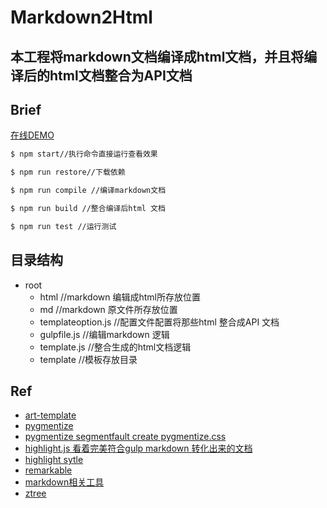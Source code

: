 # Markdown2Html
本工程将markdown文档编译成html文档，并且将编译后的html文档整合为API文档
----------
## Brief
[在线DEMO](https://advence-liz.github.io/markdown2html/index.html)
```bash
$ npm start//执行命令直接运行查看效果

$ npm run restore//下载依赖

$ npm run compile //编译markdown文档

$ npm run build //整合编译后html 文档

$ npm run test //运行测试
```
## 目录结构
- root
  + html //markdown 编辑成html所存放位置
  + md //markdown 原文件所存放位置
  + templateoption.js //配置文件配置将那些html 整合成API 文档
  + gulpfile.js //编辑markdown 逻辑
  + template.js //整合生成的html文档逻辑
  + template //模板存放目录
## Ref
- [art-template](https://github.com/aui/art-template)
- [pygmentize](https://github.com/rvagg/node-pygmentize-bundled)
- [pygmentize segmentfault create pygmentize.css](https://segmentfault.com/a/1190000000661337)
- [highlight.js  看着完美符合gulp markdown 转化出来的文档](https://github.com/isagalaev/highlight.js)
- [highlight sytle](https://highlightjs.org/static/demo/)
- [remarkable](https://github.com/jonschlinkert/remarkable)
- [markdown相关工具](http://www.jianshu.com/p/34c92cbd0aaf)
- [ztree](http://ruby-china.org/topics/17028)
